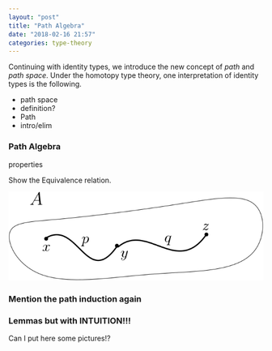 ```yaml
---
layout: "post"
title: "Path Algebra"
date: "2018-02-16 21:57"
categories: type-theory
---
```


Continuing with identity types, we introduce
the new concept of *path* and *path space*.
Under the homotopy type theory, one interpretation of
identity types is the following.

- path space
- definition?
- Path
- intro/elim

### Path Algebra

properties

Show the Equivalence relation.

![path](/assets/images/trans.png)

### Mention the path induction again

### Lemmas but with INTUITION!!!

Can I put here some pictures!?
